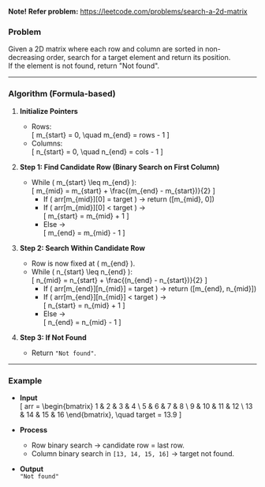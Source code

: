 **Note! Refer problem:** https://leetcode.com/problems/search-a-2d-matrix

### Problem
Given a 2D matrix where each row and column are sorted in non-decreasing order, search for a target element and return its position.  
If the element is not found, return "Not found".

---

### Algorithm (Formula-based)

1. **Initialize Pointers**
   - Rows:  
     \[
     m_{start} = 0, \quad m_{end} = rows - 1
     \]  
   - Columns:  
     \[
     n_{start} = 0, \quad n_{end} = cols - 1
     \]

2. **Step 1: Find Candidate Row (Binary Search on First Column)**
   - While \( m_{start} \leq m_{end} \):  
     \[
     m_{mid} = m_{start} + \frac{(m_{end} - m_{start})}{2}
     \]
     - If \( arr[m_{mid}][0] = target \) → return \([m_{mid}, 0]\)  
     - If \( arr[m_{mid}][0] < target \) →  
       \[
       m_{start} = m_{mid} + 1
       \]
     - Else →  
       \[
       m_{end} = m_{mid} - 1
       \]

3. **Step 2: Search Within Candidate Row**
   - Row is now fixed at \( m_{end} \).  
   - While \( n_{start} \leq n_{end} \):  
     \[
     n_{mid} = n_{start} + \frac{(n_{end} - n_{start})}{2}
     \]
     - If \( arr[m_{end}][n_{mid}] = target \) → return \([m_{end}, n_{mid}]\)  
     - If \( arr[m_{end}][n_{mid}] < target \) →  
       \[
       n_{start} = n_{mid} + 1
       \]
     - Else →  
       \[
       n_{end} = n_{mid} - 1
       \]

4. **Step 3: If Not Found**
   - Return `"Not found"`.

---

### Example
- **Input**  
  \[
  arr = 
  \begin{bmatrix}
  1 & 2 & 3 & 4 \\
  5 & 6 & 7 & 8 \\
  9 & 10 & 11 & 12 \\
  13 & 14 & 15 & 16
  \end{bmatrix}, \quad target = 13.9
  \]

- **Process**  
  - Row binary search → candidate row = last row.  
  - Column binary search in `[13, 14, 15, 16]` → target not found.

- **Output**  
  `"Not found"`
